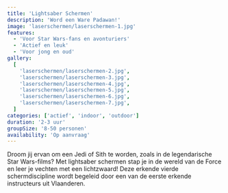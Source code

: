 ```yaml
---
title: 'Lightsaber Schermen'
description: 'Word een Ware Padawan!'
image: 'laserschermen/laserschermen-1.jpg'
features:
  - 'Voor Star Wars-fans en avonturiers'
  - 'Actief en leuk'
  - 'Voor jong en oud'
gallery:
  [
    'laserschermen/laserschermen-2.jpg',
    'laserschermen/laserschermen-3.jpg',
    'laserschermen/laserschermen-4.jpg',
    'laserschermen/laserschermen-5.jpg',
    'laserschermen/laserschermen-6.jpg',
    'laserschermen/laserschermen-7.jpg',
  ]
categories: ['actief', 'indoor', 'outdoor']
duration: '2-3 uur'
groupSize: '8-50 personen'
availability: 'Op aanvraag'
---
```


Droom jij ervan om een Jedi of Sith te worden, zoals in de legendarische Star Wars-films? Met lightsaber schermen stap je in de wereld van de Force en leer je vechten met een lichtzwaard! Deze erkende vierde schermdiscipline wordt begeleid door een van de eerste erkende instructeurs uit Vlaanderen.
